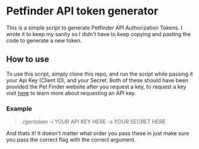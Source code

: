 # Petfinder API token generator

This is a simple script to generate Petfinder API Authorization Tokens.  I wrote it to keep my sanity so I didn't have to keep copying and pasting the code to generate a new token.

## How to use
To use this script, simply clone this repo, and run the script while passing it your Api Key (Client ID), and your Secret.  Both of these should have been provided the
Pet Finder website after you request a key, to request a key visit [here]("https://www.petfinder.com/developers/") to learn more about requesting an API key.

### Example
> ./gentoken -i YOUR API KEY HERE -s YOUR SECRET HERE

And thats it!  It doesn't matter what order you pass these in just make sure you pass the correct flag with the correct argument.
    
   
